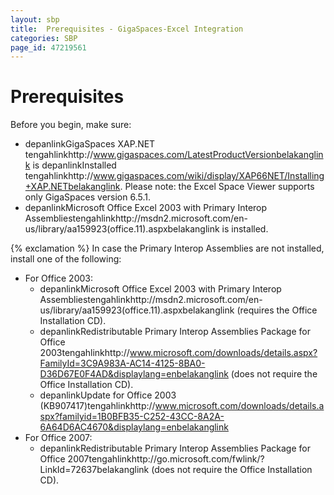 ```yaml
---
layout: sbp
title:  Prerequisites - GigaSpaces-Excel Integration
categories: SBP
page_id: 47219561
---
```


# Prerequisites

Before you begin, make sure:

- depanlinkGigaSpaces XAP.NET tengahlinkhttp://www.gigaspaces.com/LatestProductVersionbelakanglink is depanlinkInstalled tengahlinkhttp://www.gigaspaces.com/wiki/display/XAP66NET/Installing+XAP.NETbelakanglink.
Please note: the Excel Space Viewer supports only GigaSpaces version 6.5.1.
- depanlinkMicrosoft Office Excel 2003 with Primary Interop Assembliestengahlinkhttp://msdn2.microsoft.com/en-us/library/aa159923(office.11).aspxbelakanglink is installed.

{% exclamation %} In case the Primary Interop Assemblies are not installed, install one of the following:
- For Office 2003:
    - depanlinkMicrosoft Office Excel 2003 with Primary Interop Assembliestengahlinkhttp://msdn2.microsoft.com/en-us/library/aa159923(office.11).aspxbelakanglink (requires the Office Installation CD).
    - depanlinkRedistributable Primary Interop Assemblies Package for Office 2003tengahlinkhttp://www.microsoft.com/downloads/details.aspx?FamilyId=3C9A983A-AC14-4125-8BA0-D36D67E0F4AD&displaylang=enbelakanglink (does not require the Office Installation CD).
    - depanlinkUpdate for Office 2003 (KB907417)tengahlinkhttp://www.microsoft.com/downloads/details.aspx?familyid=1B0BFB35-C252-43CC-8A2A-6A64D6AC4670&displaylang=enbelakanglink
- For Office 2007:
    - depanlinkRedistributable Primary Interop Assemblies Package for Office 2007tengahlinkhttp://go.microsoft.com/fwlink/?LinkId=72637belakanglink (does not require the Office Installation CD).